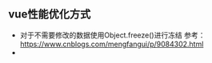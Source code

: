 
## vue性能优化方式

* 对于不需要修改的数据使用Object.freeze()进行冻结 
    参考：https://www.cnblogs.com/mengfangui/p/9084302.html
* 